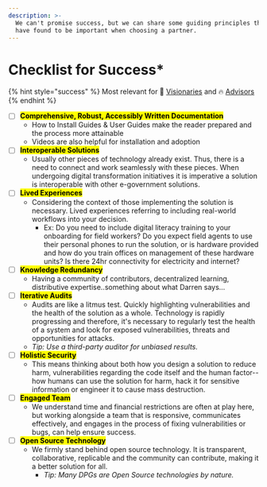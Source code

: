 ```yaml
---
description: >-
  We can't promise success, but we can share some guiding principles that we
  have found to be important when choosing a partner.
---
```


# Checklist for Success\*

{% hint style="success" %}
Most relevant for 💭 [Visionaries](../get-started.md#visioning) and 🔥 [Advisors](../get-started.md#advising)&#x20;
{% endhint %}

* [ ] <mark style="background-color:yellow;">**Comprehensive, Robust, Accessibly Written Documentation**</mark>
  * How to Install Guides & User Guides make the reader prepared and the process more attainable
  * Videos are also helpful for installation and adoption
* [ ] <mark style="background-color:yellow;">**Interoperable Solutions**</mark>
  * Usually other pieces of technology already exist. Thus, there is a need to connect and work seamlessly with these pieces. When undergoing digital transformation initiatives it is imperative a solution is interoperable with other e-government solutions.&#x20;
* [ ] <mark style="background-color:yellow;">**Lived Experiences**</mark>&#x20;
  * Considering the context of those implementing the solution is necessary. Lived experiences referring to including real-world workflows into your decision.&#x20;
    * &#x20;Ex: Do you need to include digital literacy training to your onboarding for field workers? Do you expect field agents to use their personal phones to run the solution, or is hardware provided and how do you train offices on management of these hardware units? Is there 24hr connectivity for electricity and internet?&#x20;
* [ ] <mark style="background-color:yellow;">**Knowledge Redundancy**</mark>&#x20;
  * Having a community of contributors, decentralized learning, distributive expertise..something about what Darren says...
* [ ] <mark style="background-color:yellow;">**Iterative Audits**</mark>
  * Audits are like a litmus test. Quickly highlighting vulnerabilities and the health of the solution as a whole. Technology is rapidly progressing and therefore, it's necessary to regularly test the health of a system and look for exposed vulnerabilities, threats and opportunities for attacks.&#x20;
  * _Tip: Use a third-party auditor for unbiased results._&#x20;
* [ ] <mark style="background-color:yellow;">**Holistic Security**</mark>&#x20;
  * This means thinking about both how you design a solution to reduce harm, vulnerabilities regarding the code itself and the human factor--how humans can use the solution for harm, hack it for sensitive information or engineer it to cause mass destruction.&#x20;
* [ ] <mark style="background-color:yellow;">**Engaged Team**</mark>
  * We understand time and financial restrictions are often at play here, but working alongside a team that is responsive, communicates effectively, and engages in the process of fixing vulnerabilities or bugs, can help ensure success.
* [ ] <mark style="background-color:yellow;">**Open Source Technology**</mark>
  * We firmly stand behind open source technology. It is transparent, collaborative, replicable and the community can contribute, making it a better solution for all.&#x20;
    *   _Tip: Many DPGs are Open Source technologies by nature._&#x20;

